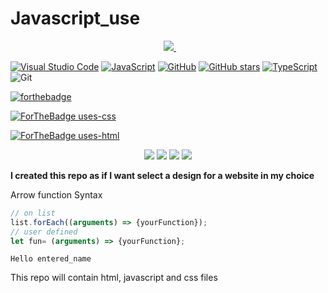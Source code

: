 # Javascript_use

<p align="center">
 <a href="https://github-readme-stats-eight-theta.vercel.app/api/top-langs/?username=BhJaipal&layout=compact&langs_count=16&theme=algolia">  
     <img src="https://github-readme-stats-eight-theta.vercel.app/api/top-langs/?username=BhJaipal&layout=compact&langs_count=16&theme=algolia" style="margin-left:10px"/>  
 </a>  
</p> 
  

[![Visual Studio Code](https://img.shields.io/badge/V_S_Code-007ACC?logo=visual%20studio%20code&logoColor=3f3f8f)](https://code.visualstudio.com) 
[![JavaScript](https://img.shields.io/badge/JavaScript-F7DF1E?logo=javascript&logoColor=000)](https://www.javascript.com/) 
[![GitHub](https://badgen.net/badge/icon/github?icon=github&label&color=black)](https://github.com) 
[![GitHub stars](https://img.shields.io/github/stars/BhJaipal/Javascript_use.svg?style=social&label=Star&maxAge=2592000)](https://github.com/BhJaipal/Javascript_use)
[![TypeScript](https://img.shields.io/badge/TypeScript-FFFFFF?logo=typescript&logoColor=0000ff)](typescriptlang.org)
![Git](https://badgen.net/badge/icon/git?icon=git&label&color=black)

[![forthebadge](https://forthebadge.com/images/badges/made-with-javascript.svg)](https://www.javascript.com)

[![ForTheBadge uses-css](http://ForTheBadge.com/images/badges/uses-css.svg)](http://ForTheBadge.com)

[![ForTheBadge uses-html](http://ForTheBadge.com/images/badges/uses-html.svg)](http://ForTheBadge.com)

<p align="center">
  <img src="https://img.shields.io/github/last-commit/BhJaipal/Python-Module?color=aqua&logo=%20Github&logoColor=%20yellow&style=plastic"> 
  <img src="https://img.shields.io/github/contributors/BhJaipal/Python-Module?color=blue&logo=%20Github&logoColor=%20yellow&style=plastic"> 
  <img src="https://img.shields.io/badge/Made%20with-javascript-1f425f.svg">
  <img src="https://img.shields.io/badge/Visual_Studio_Code-007ACC?style=for-the-badge&logo=visual%20studio%20code&logoColor=3f3f8f&style=plastic" />
</p>

**I created this repo as if I want select a design for a website in my choice**

Arrow function Syntax
```js
// on list 
list.forEach((arguments) => {yourFunction});
// user defined 
let fun= (arguments) => {yourFunction};
```
`Hello entered_name`

This repo will contain html, javascript and css files
